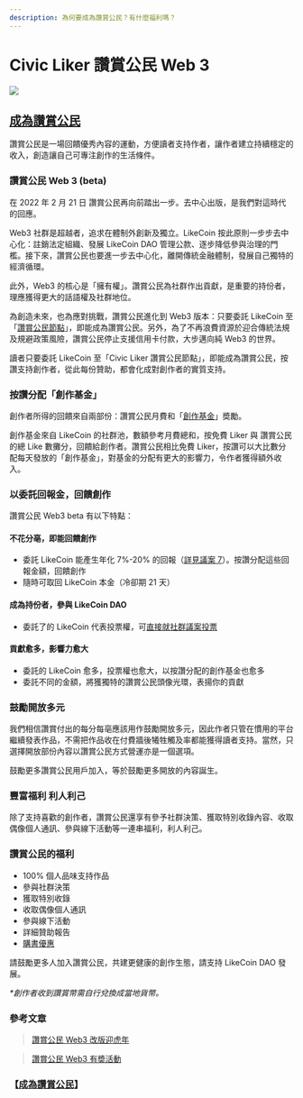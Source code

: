 ```yaml
---
description: 為何要成為讚賞公民？有什麼福利嗎？
---
```


# Civic Liker 讚賞公民 Web 3

![](../../.gitbook/assets/likecoin\_ad98\_2point0-01.png)

## [成為讚賞公民](<be-a-civic-liker (1).md>)

讚賞公民是一場回饋優秀內容的運動，方便讀者支持作者，讓作者建立持續穩定的收入，創造讓自己可專注創作的生活條件。

### 讚賞公民 Web 3 (beta)

在 2022 年 2 月 21 日 讚賞公民再向前踏出一步。去中心出版，是我們對這時代的回應。

Web3 社群是超越者，追求在體制外創新及獨立。LikeCoin 按此原則一步步去中心化：註銷法定組織、發展 LikeCoin DAO 管理公款、逐步降低參與治理的門檻。接下來，讚賞公民也要進一步去中心化，離開傳統金融體制，發展自己獨特的經濟循環。

此外，Web3 的核心是「擁有權」。讚賞公民為社群作出貢獻，是重要的持份者，理應獲得更大的話語權及社群地位。

為創造未來，也為應對挑戰，讚賞公民進化到 Web3 版本：只要委託 LikeCoin 至「[讚賞公民節點](https://likecoin.bigdipper.live/validators/cosmosvaloper1jxpfche2386a6m0kvfpj6xq9zlrjtuqwzda6rn)」，即能成為讚賞公民。另外，為了不再浪費資源於迎合傳統法規及規避政策風險，讚賞公民停止支援信用卡付款，大步邁向純 Web3 的世界。

讀者只要委託 LikeCoin 至「Civic Liker 讚賞公民節點」，即能成為讚賞公民，按讚支持創作者，從此每份贊助，都會化成對創作者的實質支持。

### 按讚分配「創作基金」&#xD;

創作者所得的回饋來自兩部份：讚賞公民月費和「[創作基金](creators-fund.md)」奬勵。

創作基金來自 LikeCoin 的社群池，數額參考月費總和，按免費 Liker 與 讚賞公民 的總 Like 數攤分，回饋給創作者。讚賞公民相比免費 Liker，按讚可以大比數分配每天發放的「創作基金」，對基金的分配有更大的影響力，令作者獲得額外收入。

### 以委託回報金，回饋創作

讚賞公民 Web3 beta 有以下特點：

#### 不花分亳，即能回饋創作

* 委託 LikeCoin 能產生年化 7%-20% 的回報（[詳見議案 7](https://stake.like.co/proposals/7)）。按讚分配這些回報金額，回饋創作
* 隨時可取回 LikeCoin 本金（冷卻期 21 天）

#### 成為持份者，參與 LikeCoin DAO

* 委託了的 LikeCoin 代表投票權，可[直接就社群議案投票](../../guides/governance/direct-vote.md)

#### 貢獻愈多，影響力愈大

* 委託的 LikeCoin 愈多，投票權也愈大，以按讚分配的創作基金也愈多
* 委託不同的金額，將獲獨特的讚賞公民頭像光環，表揚你的貢獻

### 鼓勵開放多元&#xD;

我們相信讚賞付出的每分每亳應該用作鼓勵開放多元，因此作者只管在慣用的平台繼續發表作品，不需把作品收在付費牆後犧牲觸及率都能獲得讀者支持。當然，只選擇開放部份內容以讚賞公民方式營運亦是一個選項。

鼓勵更多讚賞公民用戶加入，等於鼓勵更多開放的內容誕生。

### &#xD;豐富福利 利人利己

除了支持喜歡的創作者，讚賞公民還享有參予社群決策、獲取特別收錄內容、收取偶像個人通訊、參與線下活動等一連串福利，利人利己。

### 讚賞公民的福利

* 100% 個人品味支持作品
* 參與社群決策
* 獲取特別收錄
* 收取偶像個人通訊
* 參與線下活動
* 詳細贊助報告
* [購書優惠](rationale-and-benefits.md)

請鼓勵更多人加入讚賞公民，共建更健康的創作生態，請支持 LikeCoin DAO 發展。

_\*創作者收到讚賞幣需自行兌換成當地貨幣。_

### 參考文章

> [讚賞公民 Web3 改版迎虎年](https://matters.news/@likecoin/%E8%AE%9A%E8%B3%9E%E5%85%AC%E6%B0%91-web3-%E6%94%B9%E7%89%88%E8%BF%8E%E8%99%8E%E5%B9%B4-bafyreiayqigrxbmpsrtzgauwpz5muo2lgssmjlfydafqindgupp3gs7syy)

> [讚賞公民 Web3 有奬活動](https://matters.news/@likecoin/%E8%AE%9A%E8%B3%9E%E5%85%AC%E6%B0%91-web3-%E6%9C%89%E5%A5%AC%E6%B4%BB%E5%8B%95-bafyreidwehb6frufh556lzwfr4b6vq7a2nvdmrjvy4rhhtzsw24mco5tse)

### 【[成為讚賞公民](<be-a-civic-liker (1).md>)】
